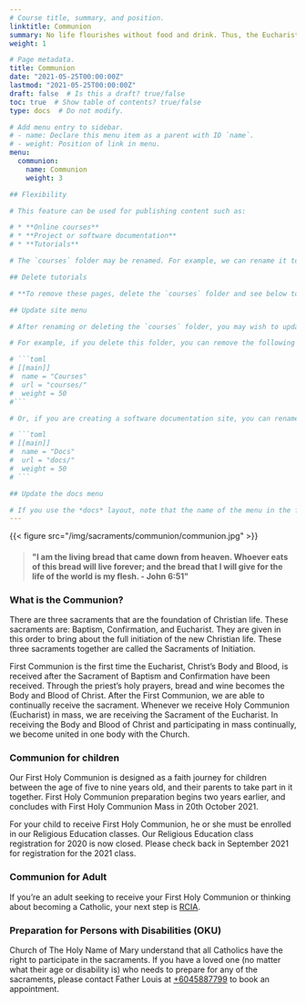 ```yaml
---
# Course title, summary, and position.
linktitle: Communion
summary: No life flourishes without food and drink. Thus, the Eucharist offers the Body and Blood of Christ as food and drink for the spirit. As a ceremony, the Eucharist is both a meal that nourishes, as well as a sacrifice in which the death of Jesus is offered to the Father. The Eucharist is also the object of adoration among the faithful. Since the graces of all the other sacraments flow from the death and resurrection of Jesus, the Eucharist is considered the central sacrament of the Church.
weight: 1

# Page metadata.
title: Communion
date: "2021-05-25T00:00:00Z"
lastmod: "2021-05-25T00:00:00Z"
draft: false  # Is this a draft? true/false
toc: true  # Show table of contents? true/false
type: docs  # Do not modify.

# Add menu entry to sidebar.
# - name: Declare this menu item as a parent with ID `name`.
# - weight: Position of link in menu.
menu:
  communion:
    name: Communion
    weight: 3

## Flexibility

# This feature can be used for publishing content such as:

# * **Online courses**
# * **Project or software documentation**
# * **Tutorials**

# The `courses` folder may be renamed. For example, we can rename it to `docs` for software/project documentation or `tutorials` for creating an online course.

## Delete tutorials

# **To remove these pages, delete the `courses` folder and see below to delete the associated menu link.**

## Update site menu

# After renaming or deleting the `courses` folder, you may wish to update any `[[main]]` menu links to it by editing your menu configuration at `config/_default/menus.toml`.

# For example, if you delete this folder, you can remove the following from your menu configuration:

# ```toml
# [[main]]
#  name = "Courses"
#  url = "courses/"
#  weight = 50
#```

# Or, if you are creating a software documentation site, you can rename the `courses` folder to `docs` and update the associated *Courses* menu configuration to:

# ```toml
# [[main]]
#  name = "Docs"
#  url = "docs/"
#  weight = 50
# ```

## Update the docs menu

# If you use the *docs* layout, note that the name of the menu in the front matter should be in the form `[menu.X]` where `X` is the folder name. Hence, if you rename the `courses/example/` folder, you should also rename the menu definitions in the front matter of files within `courses/example/` from `[menu.example]` to `[menu.<NewFolderName>]`.
---
```


{{< figure src="/img/sacraments/communion/communion.jpg" >}}

> #### "I am the living bread that came down from heaven. Whoever eats of this bread will live forever; and the bread that I will give for the life of the world is my flesh. -  John 6:51"

### What is the Communion?
There are three sacraments that are the foundation of Christian life. These sacraments are: Baptism, Confirmation, and Eucharist. They are given in this order to bring about the full initiation of the new Christian life. These three sacraments together are called the Sacraments of Initiation.

First Communion is the first time the Eucharist, Christ’s Body and Blood, is received after the Sacrament of Baptism and Confirmation have been received. Through the priest’s holy prayers, bread and wine becomes the Body and Blood of Christ. After the First Communion, we are able to continually receive the sacrament. Whenever we receive Holy Communion (Eucharist) in mass, we are receiving the Sacrament of the Eucharist. In receiving the Body and Blood of Christ and participating in mass continually, we become united in one body with the Church.


### Communion for children
Our First Holy Communion is designed as a faith journey for children between the age of five to nine years old, and their parents to take part in it together. First Holy Communion preparation begins two years earlier, and concludes with First Holy Communion Mass in 20th October 2021.

For your child to receive First Holy Communion, he or she must be enrolled in our Religious Education classes. Our Religious Education class registration for 2020 is now closed. Please check back in September 2021 for registration for the 2021 class.

### Communion for Adult
If you’re an adult seeking to receive your First Holy Communion or thinking about becoming a Catholic, your next step is [RCIA](rite-of-christian-initiation-of-adults).

### Preparation for Persons with Disabilities (OKU)
Church of The Holy Name of Mary understand that all Catholics have the right to participate in the sacraments. If you have a loved one (no matter what their age or disability is) who needs to prepare for any of the sacraments, please contact Father Louis at [+6045887799](tel:+6045887799) to book an appointment.
